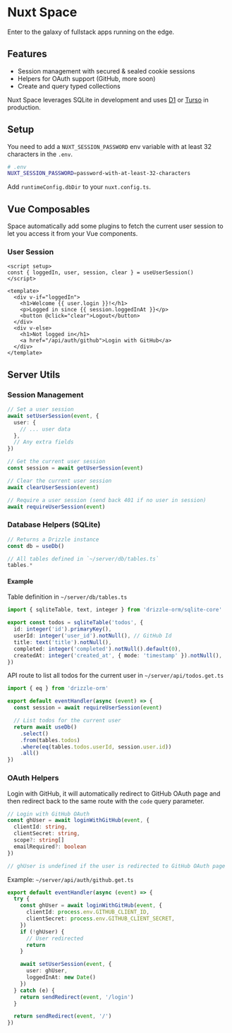 # Nuxt Space

Enter to the galaxy of fullstack apps running on the edge.

## Features

- Session management with secured & sealed cookie sessions
- Helpers for OAuth support (GitHub, more soon)
- Create and query typed collections

Nuxt Space leverages SQLite in development and uses [D1](https://developers.cloudflare.com/d1/) or [Turso](https://turso.tech) in production.

## Setup

You need to add a `NUXT_SESSION_PASSWORD` env variable with at least 32 characters in the `.env`.

```bash
# .env
NUXT_SESSION_PASSWORD=password-with-at-least-32-characters
```

Add `runtimeConfig.dbDir` to your `nuxt.config.ts`.

## Vue Composables

Space automatically add some plugins to fetch the current user session to let you access it from your Vue components.

### User Session

```vue
<script setup>
const { loggedIn, user, session, clear } = useUserSession()
</script>

<template>
  <div v-if="loggedIn">
    <h1>Welcome {{ user.login }}!</h1>
    <p>Logged in since {{ session.loggedInAt }}</p>
    <button @click="clear">Logout</button>
  </div>
  <div v-else>
    <h1>Not logged in</h1>
    <a href="/api/auth/github">Login with GitHub</a>
  </div>
</template>
```

## Server Utils

### Session Management

```ts
// Set a user session
await setUserSession(event, {
  user: {
    // ... user data
  },
  // Any extra fields
})

// Get the current user session
const session = await getUserSession(event)

// Clear the current user session
await clearUserSession(event)

// Require a user session (send back 401 if no user in session)
await requireUserSession(event)
```

### Database Helpers (SQLite)

```ts
// Returns a Drizzle instance
const db = useDb()

// All tables defined in `~/server/db/tables.ts`
tables.*
```

#### Example

Table definition in `~/server/db/tables.ts`

```ts
import { sqliteTable, text, integer } from 'drizzle-orm/sqlite-core'

export const todos = sqliteTable('todos', {
  id: integer('id').primaryKey(),
  userId: integer('user_id').notNull(), // GitHub Id
  title: text('title').notNull(),
  completed: integer('completed').notNull().default(0),
  createdAt: integer('created_at', { mode: 'timestamp' }).notNull(),
})
```

API route to list all todos for the current user in `~/server/api/todos.get.ts`

```ts
import { eq } from 'drizzle-orm'

export default eventHandler(async (event) => {
  const session = await requireUserSession(event)

  // List todos for the current user
  return await useDb()
    .select()
    .from(tables.todos)
    .where(eq(tables.todos.userId, session.user.id))
    .all()
})
```


### OAuth Helpers

Login with GitHub, it will automatically redirect to GitHub OAuth page and then redirect back to the same route with the `code` query parameter.

```ts
// Login with GitHub OAuth
const ghUser = await loginWithGitHub(event, {
  clientId: string,
  clientSecret: string,
  scope?: string[]
  emailRequired?: boolean
})

// ghUser is undefined if the user is redirected to GitHub OAuth page
```

Example: `~/server/api/auth/github.get.ts`

```ts
export default eventHandler(async (event) => {
  try {
    const ghUser = await loginWithGitHub(event, {
      clientId: process.env.GITHUB_CLIENT_ID,
      clientSecret: process.env.GITHUB_CLIENT_SECRET,
    })
    if (!ghUser) {
      // User redirected
      return
    }

    await setUserSession(event, {
      user: ghUser,
      loggedInAt: new Date()
    })
  } catch (e) {
    return sendRedirect(event, '/login')
  }

  return sendRedirect(event, '/')
})
```
